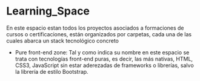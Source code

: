 # Learning_Space
En este espacio estan todos los proyectos asociados a formaciones de cursos o certificaciones, están organizados por carpetas, cada una de las cuales abarca un stack tecnológico concreto
<ul>
  <li>Pure front-end zone: Tal y como indica su nombre en este espacio se trata con tecnologías front-end puras, es decir, las más nativas, HTML, CSS3, JavaScript sin estar aderezadas de frameworks o librerías, salvo
  la librería de estilo Bootstrap.</li>
</ul>
